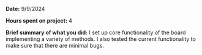 **Date:** 9/9/2024

**Hours spent on project:** 4

**Brief summary of what you did:** I set up core functionality of the board implementing a variety of methods. I also tested the current functionality to make sure that there are minimal bugs.